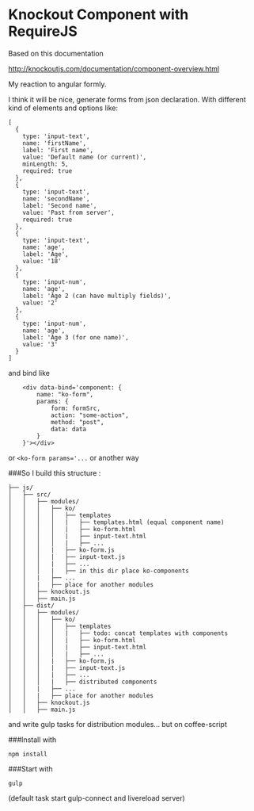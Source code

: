 # Knockout Component with RequireJS

Based on this documentation

http://knockoutjs.com/documentation/component-overview.html

My reaction to angular formly.

I think it will be nice, generate forms from json declaration.
With different kind of elements and options like:

```
[
  {
  	type: 'input-text',
  	name: 'firstName',
  	label: 'First name',
  	value: 'Default name (or current)',
  	minLength: 5,
  	required: true
  },
  {
  	type: 'input-text',
  	name: 'secondName',
  	label: 'Second name',
  	value: 'Past from server',
  	required: true
  },
  {
  	type: 'input-text',
  	name: 'age',
  	label: 'Age',
  	value: '18'
  },
  {
  	type: 'input-num',
  	name: 'age',
  	label: 'Age 2 (can have multiply fields)',
  	value: '2'
  },
  {
  	type: 'input-num',
  	name: 'age',
  	label: 'Age 3 (for one name)',
  	value: '3'
  }
]
```

and bind like

```
	<div data-bind='component: {
		name: "ko-form",
		params: {
			form: formSrc,
			action: "some-action",
			method: "post",
			data: data
		}
	}'></div>
```

or `<ko-form params='...`
or another way

###So I build this structure :

```
├── js/
│   ├── src/
│   │   ├── modules/
│   │   │   ├── ko/
│   │   │   │   ├── templates
│   │   │   │   |   ├── templates.html (equal component name)
│   │   │   │   |   ├── ko-form.html
│   │   │   │   |   ├── input-text.html
│   │   │   │   |   ├── ...
│   │   │   |   ├── ko-form.js
│   │   │   |   ├── input-text.js
│   │   │   |   ├── ...
│   │   │   |   ├── in this dir place ko-components
│   │   |   ├── ...
│   │   |   ├── place for another modules
│   │   ├── knockout.js
│   │   ├── main.js
│   ├── dist/
│   │   ├── modules/
│   │   │   ├── ko/
│   │   │   │   ├── templates
│   │   │   │   |   ├── todo: concat templates with components
│   │   │   │   |   ├── ko-form.html
│   │   │   │   |   ├── input-text.html
│   │   │   │   |   ├── ...
│   │   │   |   ├── ko-form.js
│   │   │   |   ├── input-text.js
│   │   │   |   ├── ...
│   │   │   |   ├── distributed components
│   │   |   ├── ...
│   │   |   ├── place for another modules
│   │   ├── knockout.js
│   │   ├── main.js
```

and write gulp tasks for distribution modules... but on coffee-script

###Install with

`npm install`

###Start with

`gulp`

(default task start gulp-connect and livereload server)

